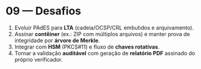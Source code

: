 # 09 — Desafios

1. Evoluir PAdES para **LTA** (cadeia/OCSP/CRL embutidos e arquivamento).
2. Assinar **contêiner** (ex.: ZIP com múltiplos arquivos) e manter prova de integridade por **árvore de Merkle**.
3. Integrar com **HSM** (PKCS#11) e fluxo de **chaves rotativas**.
4. Tornar a validação **auditável** com geração de **relatório PDF** assinado do próprio verificador.